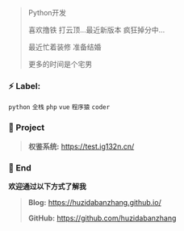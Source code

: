 > Python开发
>
> 喜欢撸铁 打云顶...最近新版本 疯狂掉分中...
>
> 最近忙着装修 准备结婚
>
> 更多的时间是个宅男

### ⚡ Label:

`python`  `全栈`  `php`  `vue`  `程序猿`  `coder`

### :pushpin: Project

> **权鉴系统:** https://test.ig132n.cn/
>

### 💬 End

**欢迎通过以下方式了解我**

> **Blog:** https://huzidabanzhang.github.io/
>
> **GitHub:** https://github.com/huzidabanzhang
>


